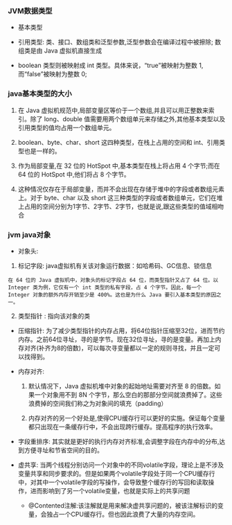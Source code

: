 ### JVM数据类型

- 基本类型

- 引用类型: 类、接口、数组类和泛型参数,泛型参数会在编译过程中被擦除; 数组类是由 Java 虚拟机直接生成

- boolean 类型则被映射成 int 类型。具体来说，“true”被映射为整数 1,而“false”被映射为整数 0;

### java基本类型的大小

1. 在 Java 虚拟机规范中,局部变量区等价于一个数组,并且可以用正整数来索引。除了 long、double 值需要用两个数组单元来存储之外,其他基本类型以及引用类型的值均占用一个数组单元。

2. boolean、byte、char、short 这四种类型，在栈上占用的空间和 int、引用类型也是一样的。

3. 作为局部变量,在 32 位的 HotSpot 中,基本类型在栈上将占用 4 个字节;而在 64 位的 HotSpot 中,他们将占 8 个字节。

4. 这种情况仅存在于局部变量，而并不会出现在存储于堆中的字段或者数组元素上。对于 byte、char 以及 short 这三种类型的字段或者数组单元，它们在堆上占用的空间分别为1字节、2字节、2字节，也就是说,跟这些类型的值域相吻合


### jvm java对象

- 对象头:

1. 标记字段: java虚拟机有关该对象运行数据：如哈希码、GC信息、锁信息

 ```
 在 64 位的 Java 虚拟机中，对象头的标记字段占 64 位，而类型指针又占了 64 位。以 Integer 类为例，它仅有一个 int 类型的私有字段，占 4 个字节。因此，每一个 Integer 对象的额外内存开销至少是 400%。这也是为什么 Java 要引入基本类型的原因之一。
 ```

2. 类型指针 : 指向该对象的类

- 压缩指针: 为了减少类型指针的内存占用，将64位指针压缩至32位，进而节约内存。之前64位寻址，寻的是字节。现在32位寻址，寻的是变量。再加上内存对齐(补齐为8的倍数)，可以每次寻变量都以一定的规则寻找，并且一定可以找得到。

- 内存对齐:

    1. 默认情况下，Java 虚拟机堆中对象的起始地址需要对齐至 8 的倍数。如果一个对象用不到 8N 个字节，那么空白的那部分空间就浪费掉了。这些浪费掉的空间我们称之为对象间的填充（padding）

    2. 内存对齐的另一个好处是,使得CPU缓存行可以更好的实施。保证每个变量都只出现在一条缓存行中，不会出现跨行缓存。提高程序的执行效率。

- 字段重排序: 其实就是更好的执行内存对齐标准,会调整字段在内存中的分布,达到方便寻址和节省空间的目的。

- 虚共享:
  当两个线程分别访问一个对象中的不同volatile字段，理论上是不涉及变量共享和同步要求的。但是如果两个volatile字段处于同一个CPU缓存行中，对其中一个volatile字段的写操作，会导致整个缓存行的写回和读取操作，进而影响到了另一个volatile变量，也就是实际上的共享问题

    - @Contented注解:该注解就是用来解决虚共享问题的，被该注解标识的变量，会独占一个CPU缓存行。但也因此浪费了大量的内存空间。
